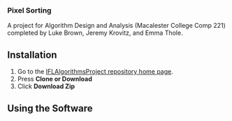 ### Pixel Sorting 

A project for Algorithm Design and Analysis (Macalester College Comp 221) completed by Luke Brown, Jeremy Krovitz, and Emma Thole. 

## Installation

1. Go to the [IFLAlgorithmsProject repository home page](https://github.com/jkrovitz/IFLAlgorithmsProject). 
2. Press **Clone or Download**
3. Click **Download Zip**


## Using the Software
